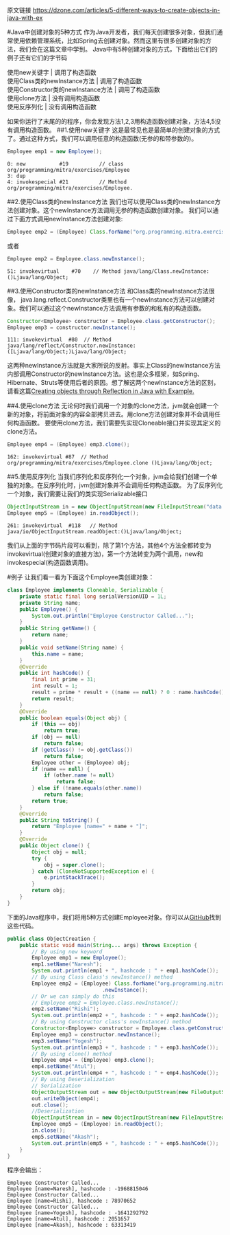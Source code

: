 原文链接 https://dzone.com/articles/5-different-ways-to-create-objects-in-java-with-ex

#Java中创建对象的5种方式
作为Java开发者，我们每天创建很多对象，但我们通常使用依赖管理系统，比如Spring去创建对象。然而这里有很多创建对象的方法，我们会在这篇文章中学到。
Java中有5种创建对象的方式，下面给出它们的例子还有它们的字节码

使用new关键字                       | 调用了构造函数    
使用Class类的newInstance方法        | 调用了构造函数    
使用Constructor类的newInstance方法  | 调用了构造函数    
使用clone方法                       | 没有调用构造函数  
使用反序列化                        | 没有调用构造函数  

如果你运行了末尾的的程序，你会发现方法1,2,3用构造函数创建对象，方法4,5没有调用构造函数。
##1.使用new关键字
这是最常见也是最简单的创建对象的方式了。通过这种方式，我们可以调用任意的构造函数(无参的和带参数的)。
``` java
Employee emp1 = new Employee();
```

```
0: new           #19          // class org/programming/mitra/exercises/Employee
3: dup
4: invokespecial #21          // Method org/programming/mitra/exercises/Employee.
```

##2.使用Class类的newInstance方法
我们也可以使用Class类的newInstance方法创建对象。这个newInstance方法调用无参的构造函数创建对象。
我们可以通过下面方式调用newInstance方法创建对象:

``` java
Employee emp2 = (Employee) Class.forName("org.programming.mitra.exercises.Employee").newInstance();
```
或者
``` java
Employee emp2 = Employee.class.newInstance();
```

``` 
51: invokevirtual    #70    // Method java/lang/Class.newInstance:()Ljava/lang/Object;
```

##3.使用Constructor类的newInstance方法
和Class类的newInstance方法很像， java.lang.reflect.Constructor类里也有一个newInstance方法可以创建对象。我们可以通过这个newInstance方法调用有参数的和私有的构造函数。
``` java
Constructor<Employee> constructor = Employee.class.getConstructor();
Employee emp3 = constructor.newInstance();
```

```
111: invokevirtual  #80  // Method java/lang/reflect/Constructor.newInstance:([Ljava/lang/Object;)Ljava/lang/Object;
```

这两种newInstance方法就是大家所说的反射。事实上Class的newInstance方法内部调用Constructor的newInstance方法。这也是众多框架，如Spring、Hibernate、Struts等使用后者的原因。想了解这两个newInstance方法的区别，请看这篇[Creating objects through Reflection in Java with Example.](https://programmingmitra.blogspot.in/2016/05/creating-objects-through-reflection-in-java-with-example.html)

##4.使用clone方法
无论何时我们调用一个对象的clone方法，jvm就会创建一个新的对象，将前面对象的内容全部拷贝进去。用clone方法创建对象并不会调用任何构造函数。
要使用clone方法，我们需要先实现Cloneable接口并实现其定义的clone方法。
``` java
Employee emp4 = (Employee) emp3.clone();
```

```
162: invokevirtual #87  // Method org/programming/mitra/exercises/Employee.clone ()Ljava/lang/Object;
```

##5.使用反序列化
当我们序列化和反序列化一个对象，jvm会给我们创建一个单独的对象。在反序列化时，jvm创建对象并不会调用任何构造函数。
为了反序列化一个对象，我们需要让我们的类实现Serializable接口
``` java 
ObjectInputStream in = new ObjectInputStream(new FileInputStream("data.obj"));
Employee emp5 = (Employee) in.readObject();
```

```
261: invokevirtual  #118   // Method java/io/ObjectInputStream.readObject:()Ljava/lang/Object;
```

我们从上面的字节码片段可以看到，除了第1个方法，其他4个方法全都转变为invokevirtual(创建对象的直接方法)，第一个方法转变为两个调用，new和invokespecial(构造函数调用)。

#例子
让我们看一看为下面这个Employee类创建对象：
``` java
class Employee implements Cloneable, Serializable {
    private static final long serialVersionUID = 1L;
    private String name;
    public Employee() {
        System.out.println("Employee Constructor Called...");
    }
    public String getName() {
        return name;
    }
    public void setName(String name) {
        this.name = name;
    }
    @Override
    public int hashCode() {
        final int prime = 31;
        int result = 1;
        result = prime * result + ((name == null) ? 0 : name.hashCode());
        return result;
    }
    @Override
    public boolean equals(Object obj) {
        if (this == obj)
            return true;
        if (obj == null)
            return false;
        if (getClass() != obj.getClass())
            return false;
        Employee other = (Employee) obj;
        if (name == null) {
            if (other.name != null)
                return false;
        } else if (!name.equals(other.name))
            return false;
        return true;
    }
    @Override
    public String toString() {
        return "Employee [name=" + name + "]";
    }
    @Override
    public Object clone() {
        Object obj = null;
        try {
            obj = super.clone();
        } catch (CloneNotSupportedException e) {
            e.printStackTrace();
        }
        return obj;
    }
}
```

下面的Java程序中，我们将用5种方式创建Employee对象。你可以从[GitHub](https://github.com/njnareshjoshi/exercises/tree/master/src/org/programming/mitra/exercises)找到这些代码。

```java
public class ObjectCreation {
    public static void main(String... args) throws Exception {
        // By using new keyword
        Employee emp1 = new Employee();
        emp1.setName("Naresh");
        System.out.println(emp1 + ", hashcode : " + emp1.hashCode());
        // By using Class class's newInstance() method
        Employee emp2 = (Employee) Class.forName("org.programming.mitra.exercises.Employee")
                               .newInstance();
        // Or we can simply do this
        // Employee emp2 = Employee.class.newInstance();
        emp2.setName("Rishi");
        System.out.println(emp2 + ", hashcode : " + emp2.hashCode());
        // By using Constructor class's newInstance() method
        Constructor<Employee> constructor = Employee.class.getConstructor();
        Employee emp3 = constructor.newInstance();
        emp3.setName("Yogesh");
        System.out.println(emp3 + ", hashcode : " + emp3.hashCode());
        // By using clone() method
        Employee emp4 = (Employee) emp3.clone();
        emp4.setName("Atul");
        System.out.println(emp4 + ", hashcode : " + emp4.hashCode());
        // By using Deserialization
        // Serialization
        ObjectOutputStream out = new ObjectOutputStream(new FileOutputStream("data.obj"));
        out.writeObject(emp4);
        out.close();
        //Deserialization
        ObjectInputStream in = new ObjectInputStream(new FileInputStream("data.obj"));
        Employee emp5 = (Employee) in.readObject();
        in.close();
        emp5.setName("Akash");
        System.out.println(emp5 + ", hashcode : " + emp5.hashCode());
    }
}
```

程序会输出：

``` 
Employee Constructor Called...
Employee [name=Naresh], hashcode : -1968815046
Employee Constructor Called...
Employee [name=Rishi], hashcode : 78970652
Employee Constructor Called...
Employee [name=Yogesh], hashcode : -1641292792
Employee [name=Atul], hashcode : 2051657
Employee [name=Akash], hashcode : 63313419
```